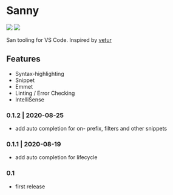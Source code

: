 # Sanny
[![](https://vsmarketplacebadge.apphb.com/version-short/suyanzhi.sanny.svg?style=flat-square)](https://marketplace.visualstudio.com/items?itemName=suyanzhi.sanny)
[![](https://vsmarketplacebadge.apphb.com/installs-short/suyanzhi.sanny.svg?style=flat-square)](https://marketplace.visualstudio.com/items?itemName=suyanzhi.sanny)


San tooling for VS Code.
Inspired by [vetur](https://github.com/vuejs/vetur)

## Features

- Syntax-highlighting
- Snippet
- Emmet
- Linting / Error Checking
- IntelliSense

### 0.1.2 | 2020-08-25

- add auto completion for on- prefix, filters and other snippets
### 0.1.1 | 2020-08-19 

- add auto completion for lifecycle

### 0.1 
* first release
